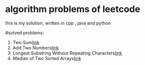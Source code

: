 # algorithm problems of leetcode

this is  my solution, written in cpp , java and python

#solved problems:
1. Two Sum[link](https://leetcode.com/problems/two-sum/)
2. Add Two Numbers[link](https://leetcode.com/problems/add-two-numbers/)
3. Longest Substring Without Repeating Characters[link](https://leetcode.com/problems/longest-substring-without-repeating-characters/)
4. Median of Two Sorted Arrays[link](https://leetcode.com/submissions/detail/58854708/)